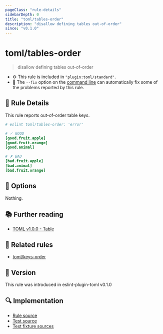```yaml
---
pageClass: "rule-details"
sidebarDepth: 0
title: "toml/tables-order"
description: "disallow defining tables out-of-order"
since: "v0.1.0"
---
```


# toml/tables-order

> disallow defining tables out-of-order

- :gear: This rule is included in `"plugin:toml/standard"`.
- :wrench: The `--fix` option on the [command line](https://eslint.org/docs/user-guide/command-line-interface#fixing-problems) can automatically fix some of the problems reported by this rule.

## :book: Rule Details

This rule reports out-of-order table keys.

<eslint-code-block fix>

<!-- eslint-skip -->

```toml
# eslint toml/tables-order: 'error'

# ✓ GOOD
[good.fruit.apple]
[good.fruit.orange]
[good.animal]

# ✗ BAD
[bad.fruit.apple]
[bad.animal]
[bad.fruit.orange]
```

</eslint-code-block>

## :wrench: Options

Nothing.

## :books: Further reading

- [TOML v1.0.0 - Table](https://toml.io/en/v1.0.0#table)

## :couple: Related rules

- [toml/keys-order]

[toml/keys-order]: ./keys-order.md

## :rocket: Version

This rule was introduced in eslint-plugin-toml v0.1.0

## :mag: Implementation

- [Rule source](https://github.com/ota-meshi/eslint-plugin-toml/blob/main/src/rules/tables-order.ts)
- [Test source](https://github.com/ota-meshi/eslint-plugin-toml/blob/main/tests/src/rules/tables-order.ts)
- [Test fixture sources](https://github.com/ota-meshi/eslint-plugin-toml/tree/main/tests/fixtures/rules/tables-order)

